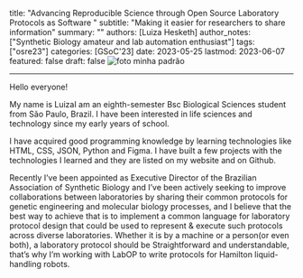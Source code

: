 title: "Advancing Reproducible Science through Open Source Laboratory Protocols as Software "
subtitle: "Making it easier for researchers to share information"
summary: ""
authors: [Luiza Hesketh]
author_notes: ["Synthetic Biology amateur and lab automation enthusiast"]
tags: ["osre23"]
categories: [GSoC'23]
date: 2023-05-25
lastmod: 2023-06-07
featured: false
draft: false
![foto minha padrão](https://github.com/LuHesketh/ucsc-GSOC/assets/96314285/97e45717-00ba-4a7c-8a85-b49b0920d6c4)


---

Hello everyone!

My name is LuizaI am an eighth-semester Bsc Biological Sciences student from São Paulo, Brazil. I have been interested in life sciences and technology since my early years of school.

I have acquired good programming knowledge by learning technologies like HTML, CSS, JSON, Python and Figma. I have built a few projects with the technologies I learned and they are listed on my website and on Github.

Recently I’ve been appointed as Executive Director of the Brazilian Association of Synthetic Biology and I’ve been actively seeking to improve collaborations between laboratories by sharing their common protocols for genetic engineering and molecular biology processes, and I believe that the best way to achieve that is to implement a common language for laboratory protocol design that could be used to represent & execute such protocols across diverse laboratories. Whether it is by a machine or a person(or even both), a laboratory protocol should be Straightforward and understandable, that’s why I’m working with LabOP to write protocols for Hamilton liquid-handling robots.
